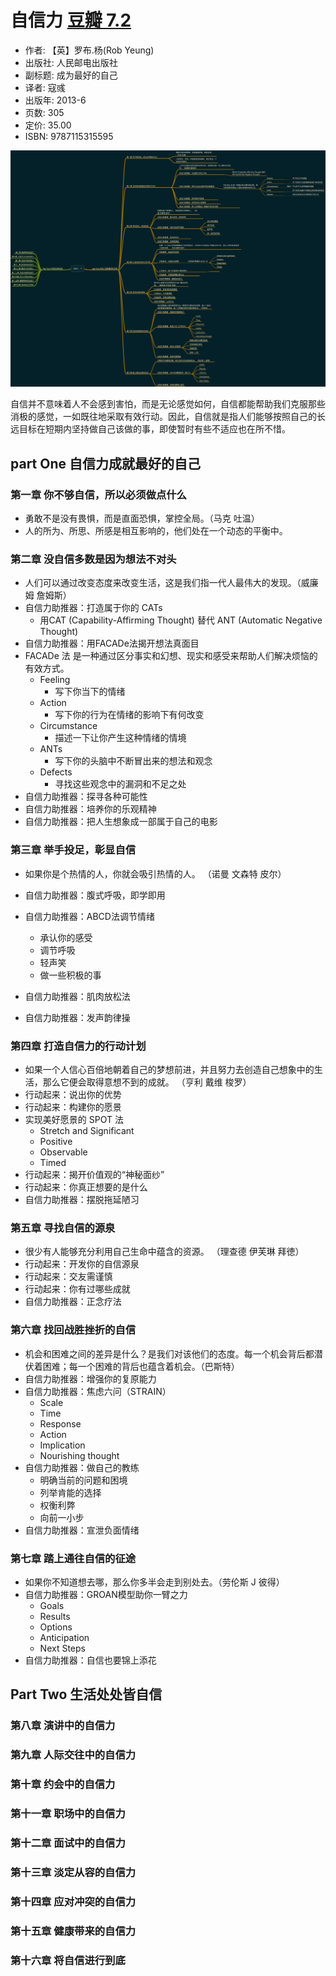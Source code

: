 # 自信力 [豆瓣 7.2](https://book.douban.com/subject/24744176/)
- 作者: 【英】罗布.杨(Rob Yeung)
- 出版社: 人民邮电出版社
- 副标题: 成为最好的自己
- 译者: 寇彧
- 出版年: 2013-6
- 页数: 305
- 定价: 35.00
- ISBN: 9787115315595

![mind-map](https://github.com/zhongke/reading/blob/master/image/001_Confidence.png)

自信并不意味着人不会感到害怕，而是无论感觉如何，自信都能帮助我们克服那些消极的感觉，一如既往地采取有效行动。因此，自信就是指人们能够按照自己的长远目标在短期内坚持做自己该做的事，即使暂时有些不适应也在所不惜。

## part One 自信力成就最好的自己

### 第一章 你不够自信，所以必须做点什么

- 勇敢不是没有畏惧，而是直面恐惧，掌控全局。（马克 吐温）
- 人的所为、所思、所感是相互影响的，他们处在一个动态的平衡中。

### 第二章 没自信多数是因为想法不对头

- 人们可以通过改变态度来改变生活，这是我们指一代人最伟大的发现。（威廉姆 詹姆斯）
- 自信力助推器：打造属于你的 CATs
    - 用CAT (Capability-Affirming Thought) 替代 ANT (Automatic Negative Thought)
- 自信力助推器：用FACADe法揭开想法真面目
- FACADe 法 是一种通过区分事实和幻想、现实和感受来帮助人们解决烦恼的有效方式。
	- Feeling
		- 写下你当下的情绪
	- Action
		- 写下你的行为在情绪的影响下有何改变
	- Circumstance
		- 描述一下让你产生这种情绪的情境
	- ANTs
		- 写下你的头脑中不断冒出来的想法和观念
	- Defects
		- 寻找这些观念中的漏洞和不足之处
- 自信力助推器：探寻各种可能性
- 自信力助推器：培养你的乐观精神
- 自信力助推器：把人生想象成一部属于自己的电影

### 第三章 举手投足，彰显自信

- 如果你是个热情的人，你就会吸引热情的人。 （诺曼 文森特 皮尔）

- 自信力助推器：腹式呼吸，即学即用
- 自信力助推器：ABCD法调节情绪
    - 承认你的感受
    - 调节呼吸
    - 轻声笑
    - 做一些积极的事

- 自信力助推器：肌肉放松法
- 自信力助推器：发声韵律操

### 第四章 打造自信力的行动计划

- 如果一个人信心百倍地朝着自己的梦想前进，并且努力去创造自己想象中的生活，那么它便会取得意想不到的成就。 （亨利 戴维 梭罗）
- 行动起来：说出你的优势
- 行动起来：构建你的愿景
- 实现美好愿景的 SPOT 法
	- Stretch and Significant
	- Positive
	- Observable
	- Timed
- 行动起来：揭开价值观的“神秘面纱”
- 行动起来：你真正想要的是什么
- 自信力助推器：摆脱拖延陋习

### 第五章 寻找自信的源泉
- 很少有人能够充分利用自己生命中蕴含的资源。 （理查德 伊芙琳 拜徳）
- 行动起来：开发你的自信源泉
- 行动起来：交友需谨慎
- 行动起来：你有过哪些成就
- 自信力助推器：正念疗法

### 第六章 找回战胜挫折的自信
- 机会和困难之间的差异是什么？是我们对该他们的态度。每一个机会背后都潜伏着困难；每一个困难的背后也蕴含着机会。（巴斯特）
- 自信力助推器：增强你的复原能力
- 自信力助推器：焦虑六问（STRAIN）
    - Scale
    - Time
    - Response
    - Action
    - Implication
    - Nourishing thought
- 自信力助推器：做自己的教练
    - 明确当前的问题和困境
    - 列举肯能的选择
    - 权衡利弊
    - 向前一小步
- 自信力助推器：宣泄负面情绪

### 第七章 踏上通往自信的征途

- 如果你不知道想去哪，那么你多半会走到别处去。（劳伦斯 J 彼得）
- 自信力助推器：GROAN模型助你一臂之力
    - Goals
    - Results
    - Options
    - Anticipation
    - Next Steps
- 自信力助推器：自信也要锦上添花

## Part Two 生活处处皆自信

### 第八章 演讲中的自信力

### 第九章 人际交往中的自信力

### 第十章 约会中的自信力

### 第十一章 职场中的自信力

### 第十二章 面试中的自信力

### 第十三章 淡定从容的自信力

### 第十四章 应对冲突的自信力

### 第十五章 健康带来的自信力

### 第十六章 将自信进行到底
